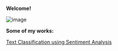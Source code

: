 **Welcome!**

![image](https://user-images.githubusercontent.com/91697032/144334944-538b28c3-ffd9-488d-b716-2e418dd9d5bd.png)

**Some of my works:**



[Text Classification using Sentiment Analysis](https://github.com/mydatascienceprojects/Zinnia_Portfolio/blob/main/reviews-sentiment-analysis-95-7-accuracy.ipynb)
